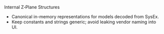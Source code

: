 Internal Z‑Plane Structures

- Canonical in-memory representations for models decoded from SysEx.
- Keep constants and strings generic; avoid leaking vendor naming into UI.

